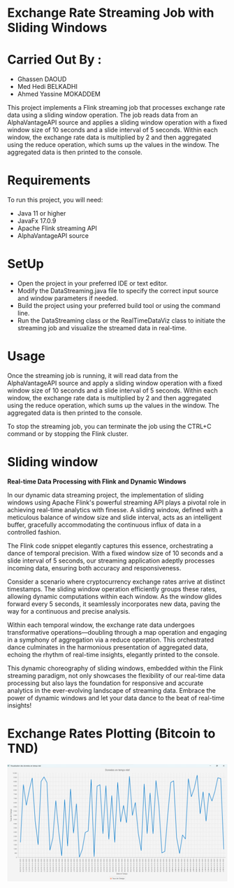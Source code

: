# Exchange Rate Streaming Job with Sliding Windows
# Carried Out By :
- Ghassen DAOUD
- Med Hedi BELKADHI
- Ahmed Yassine MOKADDEM

This project implements a Flink streaming job that processes exchange rate data using a sliding window operation. The job reads data from an AlphaVantageAPI source and applies a sliding window operation with a fixed window size of 10 seconds and a slide interval of 5 seconds. Within each window, the exchange rate data is multiplied by 2 and then aggregated using the reduce operation, which sums up the values in the window. The aggregated data is then printed to the console.

# Requirements
To run this project, you will need:

- Java 11 or higher
- JavaFx 17.0.9
- Apache Flink streaming API
- AlphaVantageAPI source

# SetUp
- Open the project in your preferred IDE or text editor.
- Modify the DataStreaming.java file to specify the correct input source and window parameters if needed.
- Build the project using your preferred build tool or using the command line.
- Run the DataStreaming class or the RealTimeDataViz class to initiate the streaming job and visualize the streamed data in real-time.

# Usage
Once the streaming job is running, it will read data from the AlphaVantageAPI source and apply a sliding window operation with a fixed window size of 10 seconds and a slide interval of 5 seconds. Within each window, the exchange rate data is multiplied by 2 and then aggregated using the reduce operation, which sums up the values in the window. The aggregated data is then printed to the console.

To stop the streaming job, you can terminate the job using the CTRL+C command or by stopping the Flink cluster.

# Sliding window
**Real-time Data Processing with Flink and Dynamic Windows**

In our dynamic data streaming project, the implementation of sliding windows using Apache Flink's powerful streaming API plays a pivotal role in achieving real-time analytics with finesse. A sliding window, defined with a meticulous balance of window size and slide interval, acts as an intelligent buffer, gracefully accommodating the continuous influx of data in a controlled fashion.

The Flink code snippet elegantly captures this essence, orchestrating a dance of temporal precision. With a fixed window size of 10 seconds and a slide interval of 5 seconds, our streaming application adeptly processes incoming data, ensuring both accuracy and responsiveness.

Consider a scenario where cryptocurrency exchange rates arrive at distinct timestamps. The sliding window operation efficiently groups these rates, allowing dynamic computations within each window. As the window glides forward every 5 seconds, it seamlessly incorporates new data, paving the way for a continuous and precise analysis.

Within each temporal window, the exchange rate data undergoes transformative operations—doubling through a map operation and engaging in a symphony of aggregation via a reduce operation. This orchestrated dance culminates in the harmonious presentation of aggregated data, echoing the rhythm of real-time insights, elegantly printed to the console.

This dynamic choreography of sliding windows, embedded within the Flink streaming paradigm, not only showcases the flexibility of our real-time data processing but also lays the foundation for responsive and accurate analytics in the ever-evolving landscape of streaming data. Embrace the power of dynamic windows and let your data dance to the beat of real-time insights!

# Exchange Rates Plotting (Bitcoin to TND)
![Visualisation](ExchangeRate1.png)
